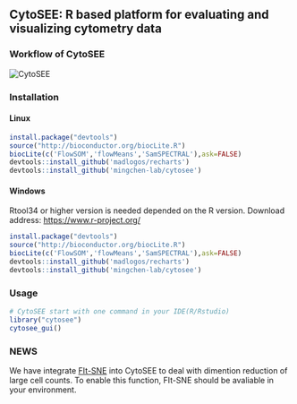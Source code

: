 ## CytoSEE: R based platform for evaluating and visualizing cytometry data


### Workflow of CytoSEE
![CytoSEE](http://bis.zju.edu.cn/picture/workflow_new_cytosee.png) 





### Installation

#### Linux 

```R
install.package("devtools")
source("http://bioconductor.org/biocLite.R")
biocLite(c('FlowSOM','flowMeans','SamSPECTRAL'),ask=FALSE)
devtools::install_github('madlogos/recharts')
devtools::install_github('mingchen-lab/cytosee')
```

#### Windows 

Rtool34 or higher version is needed depended on the R version. Download address: https://www.r-project.org/
```R
install.package("devtools")
source("http://bioconductor.org/biocLite.R")
biocLite(c('FlowSOM','flowMeans','SamSPECTRAL'),ask=FALSE)
devtools::install_github('madlogos/recharts')
devtools::install_github('mingchen-lab/cytosee')
```

### Usage 
```R
# CytoSEE start with one command in your IDE(R/Rstudio)
library("cytosee")
cytosee_gui()
```


### NEWS

We have integrate [FIt-SNE](https://github.com/KlugerLab/FIt-SNE) into CytoSEE to deal with dimention reduction of large cell counts. To enable this function, FIt-SNE should be avaliable in your environment.
